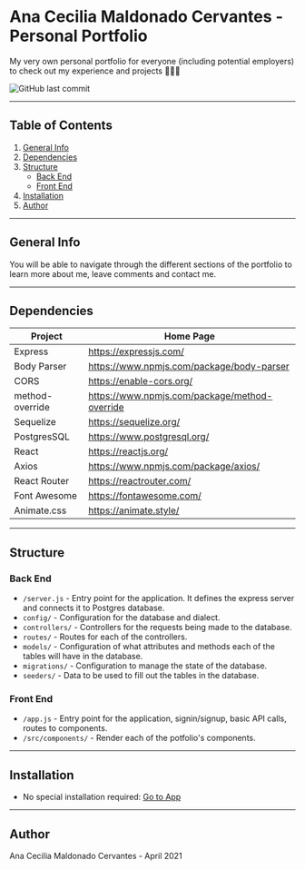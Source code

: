 # Ana Cecilia Maldonado Cervantes - Personal Portfolio

My very own personal portfolio for everyone (including potential employers) to check out my experience and projects 👩🏻‍💻

![GitHub last commit](https://img.shields.io/github/last-commit/anacem1977/new-portfolio?style=plastic)

</div>

---

## Table of Contents
1. [General Info](#general-info)
4. [Dependencies](#dependencies)
5. [Structure](#structure)
    + [Back End](#back-end)
    + [Front End](#front-end)
6. [Installation](#installation)
7. [Author](#author)

---

## General Info
You will be able to navigate through the different sections of the portfolio to learn more about me, leave comments and contact me. 

 ---

## Dependencies
| Project      | Home Page                                    |
|--------------|----------------------------------------------|
| Express      | <https://expressjs.com/>                     |
| Body Parser      | <https://www.npmjs.com/package/body-parser>                     |
| CORS      | <https://enable-cors.org/>                     |
| method-override      | <https://www.npmjs.com/package/method-override>                     |
| Sequelize      | <https://sequelize.org/>                     |
| PostgresSQL     | <https://www.postgresql.org/>                     |
| React        | <https://reactjs.org/>                       |
| Axios       | <https://www.npmjs.com/package/axios/>                |
| React Router  | <https://reactrouter.com/> |                   |
| Font Awesome         | <https://fontawesome.com/>                        |
| Animate.css         | <https://animate.style/>                        |

---

## Structure
### Back End

- `/server.js` - Entry point for the application. It defines the express server and connects it to Postgres database.
- `config/` - Configuration for the database and dialect.
- `controllers/` - Controllers for the requests being made to the database.
- `routes/` - Routes for each of the controllers.
- `models/` - Configuration of what attributes and methods each of the tables will have in the database.
- `migrations/` - Configuration to manage the state of the database.
- `seeders/` - Data to be used to fill out the tables in the database.


### Front End
- `/app.js` - Entry point for the application, signin/signup, basic API calls, routes to components.
- `/src/components/` - Render each of the potfolio's components.

---

## Installation
+ No special installation required: [Go to App](http://beer-encyclopaedia.surge.sh)

---

## Author
Ana Cecilia Maldonado Cervantes - April 2021